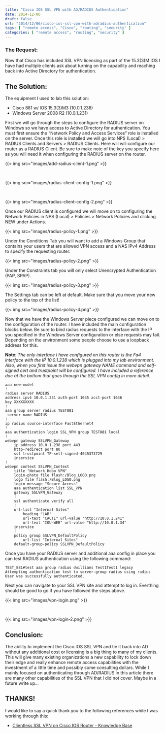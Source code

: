 ```yaml
---
title: "Cisco IOS SSL VPN with AD/RADIUS Authentication"
date: 2014-12-06
draft: false
url: "2014/12/06/cisco-ios-ssl-vpn-with-adradius-authentication"
tags: [ "remote access", "Cisco", "routing", "security" ]
categories: [ "remote access", "routing", "security" ]
---
```


### The Request:

Now that Cisco has included SSL VPN licensing as part of the 15.3(3)M IOS I have had multiple clients ask about turning on the capability and reaching back into Active Directory for authentication.

<!--more-->

## The Solution:

The equipment I used to lab this solution:

*   Cisco 881 w/ IOS 15.3(3)M3 (10.0.1.238)
*   Windows Server 2008 R2 (10.0.1.231)

First we will go through the steps to configure the RADIUS server on Windows so we have access to Active Directory for authentication. You must first ensure the “Network Policy and Access Services” role is installed on the server. Once this role is installed we will go into NPS (Local) > RADIUS Clients and Servers > RADIUS Clients. Here will will configure our router as a RADIUS Client. Be sure to make note of the key you specify here as you will need it when configuring the RADIUS server on the router.

{{< img src="images/add-radius-client-1.png" >}}
 
 <br>

{{< img src="images/radius-client-config-1.png" >}}

<br>

{{< img src="images/radius-client-config-2.png" >}}

Once our RADIUS client is configured we will move on to configuring the Network Policies in NPS (Local) > Policies > Network Policies and clicking NEW under Actions.

{{< img src="images/radius-policy-1.png" >}}

Under the Conditions Tab you will want to add a Windows Group that contains your users that are allowed VPN access and a NAS IPv4 Address to specify the requesting router.

{{< img src="images/radius-policy-2.png" >}}

Under the Constraints tab you will only select Unencrypted Authentication (PAP, SPAP).

{{< img src="images/radius-policy-3.png" >}}

The Settings tab can be left at default. Make sure that you move your new policy to the top of the list!

{{< img src="images/radius-policy-4.png" >}}

Now that we have the Windows Server piece configured we can move on to the configuration of the router. I have included the main configuration blocks below. Be sure to bind radius requests to the interface with the IP you specified in the Windows Server configuration or else requests may fail. Depending on the environment some people choose to use a loopback address for this. 

**Note**: _The only interface I have configured on this router is the Fa4 interface with the IP 10.0.1.238 which is plugged into my lab environment. Also, when you first issue the webvpn gateway NAME command and self-signed cert and trustpoint will be configured. I have included a reference doc at the bottom that goes through the SSL VPN config in more detail._

    aaa new-model
    !
    radius server RADIUS 
    address ipv4 10.0.1.231 auth-port 1645 acct-port 1646 
    key XXXXXXXXX
    !
    aaa group server radius TEST881
     server name RADIUS
    !
    ip radius source-interface FastEthernet4 
    !
    aaa authentication login SSL_VPN group TEST881 local
    !
    webvpn gateway SSLVPN_Gateway
        ip address 10.0.1.238 port 443  
        http-redirect port 80
        ssl trustpoint TP-self-signed-4045373729
        inservice
    !
    webvpn context SSLVPN_Context
        title "Network Hobo VPN"
        login-photo file flash:/Blog_LOGO.png
        logo file flash:/Blog_LOGO.png
        login-message "Secure Access"
        aaa authentication list SSL_VPN
        gateway SSLVPN_Gateway
        !
        ssl authenticate verify all
        !
        url-list "Internal Sites"
            heading "LAB"
            url-text "CACTI" url-value "http://10.0.1.241"
            url-text "IOU-WEB" url-value "http://10.0.1.34"
        inservice
        !
        policy group SSLVPN_DefaultPolicy
            url-list "Internal Sites"
        default-group-policy SSLVPN_DefaultPolicy

Once you have your RADIUS server and additional aaa config in place you can test RADIUS authentication using the following command:

    TEST_881#test aaa group radius dwilliams Test1Test1 legacy 
    Attempting authentication test to server-group radius using radius
    User was successfully authenticated.

Next you can navigate to your SSL VPN site and attempt to log in. Everthing should be good to go if you have followed the steps above.

{{< img src="images/vpn-login.png" >}}

<br>

{{< img src="images/vpn-login-2.png" >}}

## Conclusion:

The ability to implement the Cisco IOS SSL VPN and tie it back into AD without any additional cost or licensing is a big thing to many of my clients. This will give many existing organizations a new capability to lock down their edge and really enhance remote access capabilities with the investment of a little time and possibly some consulting dollars. While I mainly focused on authenticating through AD/RADIUS in this article there are many other capabilities of the SSL VPN that I did not cover. Maybe in a future write up…

## THANKS!

I would like to say a quick thank you to the following references while I was working through this:

*   [Clientless SSL VPN on Cisco IOS Router - Knowledge Base](https://sites.google.com/site/amitsciscozone/home/security/clientless-ssl-vpn-on-cisco-ios-router-with-sdm)
